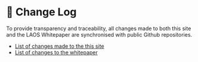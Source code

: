 # 📃 Change Log

To provide transparency and traceability, all changes made to both this site and the LAOS Whitepaper are synchronised with public Github repositories.

* [List of changes made to the this site](https://github.com/freeverseio/laos-tokenomics/pulls?q=is%3Apr+is%3Amerged+)
* [List of changes to the whitepaper](https://github.com/freeverseio/laos-whitepaper/pulls?q=is%3Apr+is%3Amerged)
